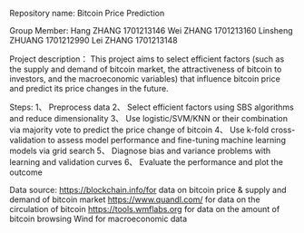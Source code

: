 Repository name: Bitcoin Price Prediction

Group Member:
Hang ZHANG        1701213146
Wei ZHANG         1701213160
Linsheng ZHUANG   1701212990
Lei ZHANG         1701213148

Project description：
This project aims to select efficient factors (such as the supply and demand of bitcoin market, the attractiveness of bitcoin to investors, and the macroeconomic variables) that influence bitcoin price and predict its price changes in the future.

Steps:
1、	Preprocess data
2、	Select efficient factors using SBS algorithms and reduce dimensionality
3、	Use logistic/SVM/KNN or their combination via majority vote to predict the price change of bitcoin
4、	Use k-fold cross-validation to assess model performance and fine-tuning machine learning models via grid search
5、	Diagnose bias and variance problems with learning and validation curves
6、	Evaluate the performance and plot the outcome

Data source:
https://blockchain.info/for data on bitcoin price & supply and demand of bitcoin market
https://www.quandl.com/ for data on the circulation of bitcoin
https://tools.wmflabs.org for data on the amount of bitcoin browsing
Wind for macroeconomic data

